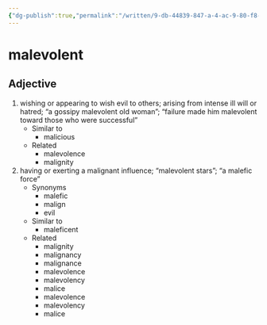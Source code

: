 ```yaml
---
{"dg-publish":true,"permalink":"/written/9-db-44839-847-a-4-ac-9-80-f8-1-b07-f19-a5-c38/","dgHomeLink":true,"dgPassFrontmatter":false}
---
```


# malevolent


## Adjective

1. wishing or appearing to wish evil to others; arising from intense ill will or hatred; “a gossipy malevolent old woman”; “failure made him malevolent toward those who were successful”
	- Similar to
		- malicious
	- Related
		- malevolence
		- malignity
2. having or exerting a malignant influence; “malevolent stars”; “a malefic force”
	- Synonyms
		- malefic
		- malign
		- evil
	- Similar to
		- maleficent
	- Related
		- malignity
		- malignancy
		- malignance
		- malevolence
		- malevolency
		- malice
		- malevolence
		- malevolency
		- malice

